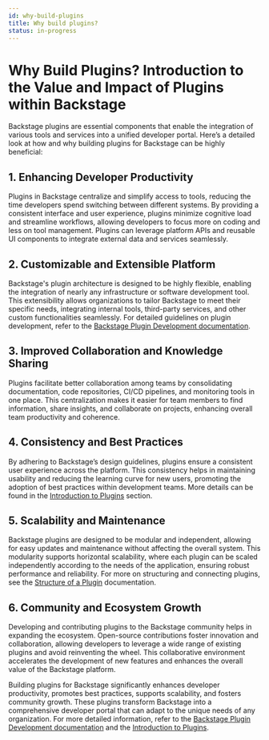 ```yaml
---
id: why-build-plugins
title: Why build plugins?
status: in-progress
---
```


# Why Build Plugins? Introduction to the Value and Impact of Plugins within Backstage

Backstage plugins are essential components that enable the integration of various tools and services into a unified developer portal. Here’s a detailed look at how and why building plugins for Backstage can be highly beneficial:

## 1. Enhancing Developer Productivity

Plugins in Backstage centralize and simplify access to tools, reducing the time developers spend switching between different systems. By providing a consistent interface and user experience, plugins minimize cognitive load and streamline workflows, allowing developers to focus more on coding and less on tool management. Plugins can leverage platform APIs and reusable UI components to integrate external data and services seamlessly.

## 2. Customizable and Extensible Platform

Backstage's plugin architecture is designed to be highly flexible, enabling the integration of nearly any infrastructure or software development tool. This extensibility allows organizations to tailor Backstage to meet their specific needs, integrating internal tools, third-party services, and other custom functionalities seamlessly. For detailed guidelines on plugin development, refer to the [Backstage Plugin Development documentation](https://backstage.io/docs/plugins/plugin-development/).

## 3. Improved Collaboration and Knowledge Sharing

Plugins facilitate better collaboration among teams by consolidating documentation, code repositories, CI/CD pipelines, and monitoring tools in one place. This centralization makes it easier for team members to find information, share insights, and collaborate on projects, enhancing overall team productivity and coherence.

## 4. Consistency and Best Practices

By adhering to Backstage’s design guidelines, plugins ensure a consistent user experience across the platform. This consistency helps in maintaining usability and reducing the learning curve for new users, promoting the adoption of best practices within development teams. More details can be found in the [Introduction to Plugins](https://backstage.io/docs/plugins/) section.

## 5. Scalability and Maintenance

Backstage plugins are designed to be modular and independent, allowing for easy updates and maintenance without affecting the overall system. This modularity supports horizontal scalability, where each plugin can be scaled independently according to the needs of the application, ensuring robust performance and reliability. For more on structuring and connecting plugins, see the [Structure of a Plugin](https://backstage.io/docs/plugins/structure-of-a-plugin) documentation.

## 6. Community and Ecosystem Growth

Developing and contributing plugins to the Backstage community helps in expanding the ecosystem. Open-source contributions foster innovation and collaboration, allowing developers to leverage a wide range of existing plugins and avoid reinventing the wheel. This collaborative environment accelerates the development of new features and enhances the overall value of the Backstage platform.

Building plugins for Backstage significantly enhances developer productivity, promotes best practices, supports scalability, and fosters community growth. These plugins transform Backstage into a comprehensive developer portal that can adapt to the unique needs of any organization. For more detailed information, refer to the [Backstage Plugin Development documentation](https://backstage.io/docs/plugins/plugin-development/) and the [Introduction to Plugins](https://backstage.io/docs/plugins/).
